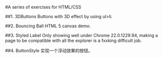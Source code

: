 #A series of exercises for HTML/CSS

##1. 3DButtons
    Buttons with 3D effect by using ul>li.

##2. Bouncing Ball
    HTML 5 canvas demo.

##3. Styled Label
    Only showing well under Chrome 22.0.1229.94, making a page to be compatible with all the explorer is a fxxking difficult job.

##4. ButtonStyle
    实现一个浮动效果的按钮。
